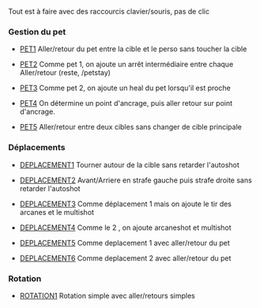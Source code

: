 Tout est à faire avec des raccourcis clavier/souris, pas de clic

### Gestion du pet

- [PET1](https://medal.tv/games/wow-classic/clips/75437955/d1337XV3cWJX?invite=cr-MSxuYzUsMjU1MzE2MjUs) Aller/retour du pet entre la cible et le perso sans toucher la cible 

- [PET2](https://medal.tv/games/wow-classic/clips/75438222/d1337soedC5S?invite=cr-MSwyVk8sMjU1MzE2MjUs) Comme pet 1, on ajoute un arrêt intermédiaire entre chaque Aller/retour (reste, /petstay)

- [PET3](https://medal.tv/games/wow-classic/clips/75438386/d1337xZZBAWU?invite=cr-MSxMemUsMjU1MzE2MjUs) Comme pet 2, on ajoute un heal du pet lorsqu'il est proche

- [PET4](https://medal.tv/games/wow-classic/clips/75438774/d1337S0kzn4i?invite=cr-MSxHeG4sMjU1MzE2MjUs) On détermine un point d'ancrage, puis aller retour sur point d'ancrage.

- [PET5](https://medal.tv/games/wow-classic/clips/75442668/d1337RgdDbJu?invite=cr-MSxMRDgsMjU1MzE2MjUs) Aller/retour entre deux cibles sans changer de cible principale

### Déplacements
- [DEPLACEMENT1](https://medal.tv/games/wow-classic/clips/75604542/d1337Z4QdjWz?invite=cr-MSxlV24sMjU1MzE2MjUs) Tourner autour de la cible sans retarder l'autoshot

- [DEPLACEMENT2](https://medal.tv/games/wow-classic/clips/75609090/d1337Y6Dmj82?invite=cr-MSwwR1EsMjU1MzE2MjUs) Avant/Arriere en strafe gauche puis strafe droite sans retarder l'autoshot

- [DEPLACEMENT3](https://medal.tv/games/wow-classic/clips/75610384/d1337VceBSq9?invite=cr-MSxvWGIsMjU1MzE2MjUs) Comme déplacement 1 mais on ajoute le tir des arcanes et le multishot

- [DEPLACEMENT4](https://medal.tv/games/wow-classic/clips/75611273/d1337H5IO4FZ?invite=cr-MSxRQmosMjU1MzE2MjUs) Comme le 2 , on ajoute arcaneshot et multishot

- [DEPLACEMENT5](https://medal.tv/games/wow-classic/clips/75616252/d1337SYfn7BY?invite=cr-MSxvSXIsMjU1MzE2MjUs) Comme deplacement 1 avec aller/retour du pet

- [DEPLACEMENT6](https://medal.tv/games/wow-classic/clips/75617267/d1337VnAtJEI?invite=cr-MSxFVUQsMjU1MzE2MjUs) Comme deplacement 2 avec aller/retour du pet
### Rotation

- [ROTATION1](https://medal.tv/games/wow-classic/clips/75602994/d133783JFKKT?invite=cr-MSxYdjEsMjU1MzE2MjUs) Rotation simple avec aller/retours simples

